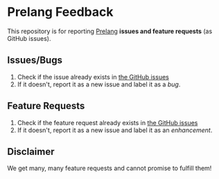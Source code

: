 # Prelang Feedback
This repository is for reporting [Prelang](http://prelang.com) **issues and feature requests** (as GitHub issues).

## Issues/Bugs
1. Check if the issue already exists in [the GitHub issues](https://github.com/Prelang/feedback/issues)
2. If it doesn't, report it as a new issue and label it as a *bug*.

## Feature Requests
1. Check if the feature request already exists in [the GitHub issues](https://github.com/Prelang/feedback/issues)
2. If it doesn't, report it as a new issue and label it as an *enhancement*.

## Disclaimer
We get many, many feature requests and cannot promise to fulfill them!

